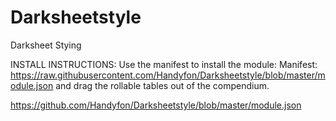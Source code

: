 # Darksheetstyle
Darksheet Stying

INSTALL INSTRUCTIONS: Use the manifest to install the module:
Manifest: https://raw.githubusercontent.com/Handyfon/Darksheetstyle/blob/master/module.json
and drag the rollable tables out of the compendium.

https://github.com/Handyfon/Darksheetstyle/blob/master/module.json
